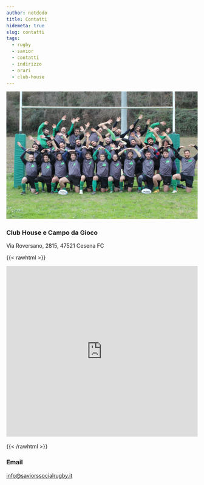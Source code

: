 ```yaml
---
author: notdodo
title: Contatti
hidemeta: true
slug: contatti
tags:
  - rugby
  - savior
  - contatti
  - indirizzo
  - orari
  - club-house
---
```


![](../images/team.jpg)

### Club House e Campo da Gioco

Via Roversano, 2815, 47521 Cesena FC

{{< rawhtml >}}

<iframe
  width="100%"
  height="450"
  frameborder="0" style="border:0"
  referrerpolicy="no-referrer-when-downgrade"
  src="https://www.google.com/maps/embed/v1/place?key=AIzaSyCq4fwXsWGIKvLQr7bNfqxs8BITQKs4UnU&q=Saviors+Social+Rugby+-+Club+House+e+Campo+da+gioco&maptype=satellite&zoom=17"
  allowfullscreen>
</iframe>

{{< /rawhtml >}}

### Email

info@saviorssocialrugby.it
